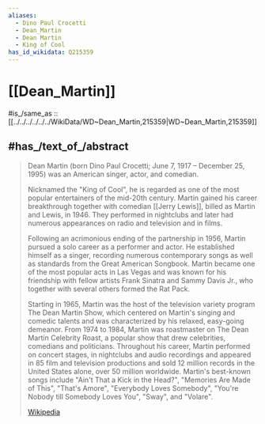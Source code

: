 ```yaml
---
aliases:
  - Dino Paul Crocetti
  - Dean_Martin
  - Dean Martin
  - King of Cool
has_id_wikidata: Q215359
---
```


# [[Dean_Martin]] 

#is_/same_as :: [[../../../../../../WikiData/WD~Dean_Martin,215359|WD~Dean_Martin,215359]] 

## #has_/text_of_/abstract 

> Dean Martin (born Dino Paul Crocetti; June 7, 1917 – December 25, 1995) 
> was an American singer, actor, and comedian. 
> 
> Nicknamed the "King of Cool", he is regarded as one of the most popular entertainers of the mid-20th century. 
> Martin gained his career breakthrough together with comedian [[Jerry Lewis]], 
> billed as Martin and Lewis, in 1946. 
> They performed in nightclubs and later had numerous appearances on radio and television and in films.
>
> Following an acrimonious ending of the partnership in 1956, Martin pursued a solo career as a performer and actor. He established himself as a singer, recording numerous contemporary songs as well as standards from the Great American Songbook. Martin became one of the most popular acts in Las Vegas and was known for his friendship with fellow artists Frank Sinatra and Sammy Davis Jr., who together with several others formed the Rat Pack.
>
> Starting in 1965, Martin was the host of the television variety program The Dean Martin Show, which centered on Martin's singing and comedic talents and was characterized by his relaxed, easy-going demeanor. From 1974 to 1984, Martin was roastmaster on The Dean Martin Celebrity Roast, a popular show that drew celebrities, comedians and politicians. Throughout his career, Martin performed on concert stages, in nightclubs and audio recordings and appeared in 85 film and television productions and sold 12 million records in the United States alone, over 50 million worldwide. Martin's best-known songs include "Ain't That a Kick in the Head?", "Memories Are Made of This", "That's Amore", "Everybody Loves Somebody", "You're Nobody till Somebody Loves You", "Sway", and "Volare".
>
> [Wikipedia](https://en.wikipedia.org/wiki/Dean%20Martin) 

